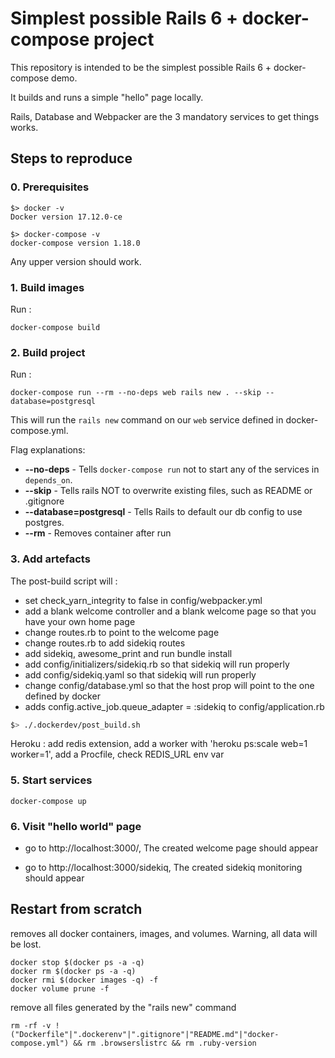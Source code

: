 # Simplest possible Rails 6 + docker-compose project

This repository is intended to be the simplest possible Rails 6 + docker-compose demo.

It builds and runs a simple "hello" page locally.

Rails, Database and Webpacker are the 3 mandatory services to get things works.

## Steps to reproduce

### 0. Prerequisites

```
$> docker -v
Docker version 17.12.0-ce

$> docker-compose -v
docker-compose version 1.18.0
```

Any upper version should work.


### 1. Build images
Run :
```
docker-compose build
```

### 2. Build project

Run :
```
docker-compose run --rm --no-deps web rails new . --skip --database=postgresql
```

This will run the `rails new` command on our `web` service defined in docker-compose.yml.

Flag explanations:
* **--no-deps** - Tells `docker-compose run` not to start any of the services in `depends_on`.
* **--skip** - Tells rails NOT to overwrite existing files, such as README or .gitignore
* **--database=postgresql** - Tells Rails to default our db config to use postgres.
* **--rm** - Removes container after run

### 3. Add artefacts

The post-build script will  :

 - set check_yarn_integrity to false in config/webpacker.yml
 - add a blank welcome controller and a blank welcome page so that you have your own home page
 - change routes.rb to point to the welcome page
 - change routes.rb to add sidekiq routes
 - add sidekiq, awesome_print and run bundle install
 - add config/initializers/sidekiq.rb so that sidekiq will run properly
 - add config/sidekiq.yaml so that sidekiq will run properly
 - change config/database.yml so that the host prop will point to the one defined by docker
 - adds config.active_job.queue_adapter = :sidekiq to config/application.rb

```bash
$> ./.dockerdev/post_build.sh
```

Heroku : add redis extension, add a worker with 'heroku ps:scale web=1 worker=1', add a Procfile, check REDIS_URL env var

### 5. Start services

```
docker-compose up
```

### 6. Visit "hello world" page

 - go to http://localhost:3000/, The created welcome page should appear

 - go to http://localhost:3000/sidekiq, The created sidekiq monitoring should appear


## Restart from scratch

removes all docker containers, images, and volumes. Warning, all data will be lost.
```
docker stop $(docker ps -a -q)
docker rm $(docker ps -a -q)
docker rmi $(docker images -q) -f
docker volume prune -f
```

remove all files generated by the "rails new" command
```
rm -rf -v !("Dockerfile"|".dockerenv"|".gitignore"|"README.md"|"docker-compose.yml") && rm .browserslistrc && rm .ruby-version
```

